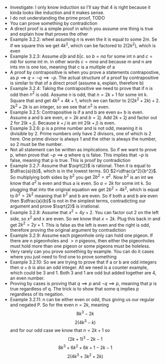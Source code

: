 - Investigate: I only know induction so I'll say that 4 is right because it kinda looks like induction and it makes sense.
- I do not understanding the prime proof, TODO
- You can prove something by contradiction
- A direct proof is a simple proof in which you assume one thing is true and explain how that proves the other
- Example 3.2.2:
    wheel assuming $n$ is even the it is equal to some $2m$. Se if we square this we get $4k^2$, which can be factored to $2(2k^2)$, which is even
- Example 3.2.3:
    Assume $a|b$ and $b|c$. so $b=na$ for some int n and $c=mb$ for some int m. in other words $c=mna$ and because m and n are ints mn is one too, meaning that c is a multiple of a
- A proof by contrapositive is when you prove a statements contrapostive, as $p\implies q = \neg q \implies \neg p$. The actual structure of a proof by contrapositive is similar to that of a direct proof (assume a, explain, therefore b)
- Example 3.2.4:
    Taking the contrapositive we need to prove that if n is odd then $n^2$ is odd. Assume n is odd, that $n=2k+1$ for some int k. Square that and get $4k^2+4k+1$, which we can factor to $2(2k^2+2k)+2$. $2k^2+2k$ is an integer, so we see that $n^2$ is even. 
- Example 3.2.5:
    Contrapositive is if a and b are even a+ b is even. Assume a and b are even,  $a=2k$ and $b=2j$. Add $2k+2j$ and factor out 2 for $2(k+j)$. Because $k+j$ is an int $2(k+j)$ is even. 
- Example 3.2.6:
    p is a prime number and is not odd, meaning it is divisible by 2. Prime numbers only have 2 divisors, one of which is 2 here. One prime divisor is always 1 and the other is always the number, so 2 must be the number.
- Not all statement can be written as implications. So if we want to prove p, when prove that $\neg p \implies q$ where q is false. This implies that $\neg p$ is false, meaning that p is true. This is proof by contradiction
- Example 3.2.7:
    Assume that $\sqrt{2}$ is rational. Then it is equal to $\dfrac{a}{b}$, which is in the lowest terms. SO $2=\dfrac{a^2}{b^2}$. So multiplying both sides by $b^2$ you get $2b^2=a^2$. Now $b^2$ is an int we know that $a^2$ is even and thus a is even. So $a=2k$ for some int k. So plugging that into the original equation we get $2b^2=4k^2$, which is equal to $b^2=2k^2$ meaning that $b^2$ and b are even. So if both a and b are even then $\dfrac{a}{b}$ is not in the simplest terms, contradicting our argument and prove $\sqrt{2}$ is irrational.
- Example 3.2.8:
    Assume that $x^2=4y+2$. You can factor out 2 on the left side, so $x^2$ and x are even. So we know that $x=2k$. Plug this back in and get $2k^2=2y+1$. This is false as the left is even and the right is odd, therefore proving the original argument by contradiction
- Example 3.2.9:
    Assume each pigeonhole only can hold one pigeon. If there are n pigeonholes and $>n$ pigeons, then either the pigeonholes must hold more than one pigeon or some pigeons must be holeless.
- Very rarely can you prove something by example. You can do it cases where you just need to find one to prove something
- Example 3.2.10:
    So we are trying to prove that if a or b are odd integers then $a+b$ is also an odd integer. All we need is a counter example, which could be 3 and 1. Both 3 and 1 are odd but added together are 4, an even number.
- Proving by cases is proving that $q \implies p$ and $\neg q \implies p$, meaning that p is true regardless of q. The trick is to show that some q implies p regardless of its negation.
- Example 3.2.11:
    n can be either even or odd, thus giving us our regular and negated P. So for the even $n=2k$, meaning $$8k^3-2k$$ $$2(4k^3-k)$$
    and for our odd case we know that $n=2k+1$ so $$(2k+1)^3-2k-1$$ $$8k^3+6k^2+6k+1-2k-1$$ $$2(4k^3+3k^2+2k)$$